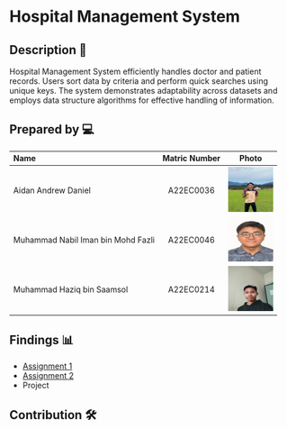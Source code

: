 # Hospital Management System

## Description 📝

Hospital Management System efficiently handles doctor and patient records. Users sort data by criteria and perform quick searches using unique keys. The system demonstrates adaptability across datasets and employs data structure algorithms for effective handling of information.

## Prepared by 💻

| Name             | Matric Number | Photo                                                         |
| :---------------- | :-------------: | :------------------------------------------------------------: |
| Aidan Andrew Daniel   | A22EC0036 | <a href="https://www.freepik.com/icon/graduated_4537051" title="Icon by Trazobanana"><img src="Assignment1/Images/aidan.jpg" width=80px, height=80px>     |
| Muhammad Nabil Iman bin Mohd Fazli     | A22EC0046 | <a href="https://www.freepik.com/icon/graduated_4537051" title="Icon by Trazobanana"><img src="Assignment1/Images/nabil.jpg" width=80px, height=80px>         |
| Muhammad Haziq bin Saamsol       | A22EC0214 | <a href="https://www.freepik.com/icon/graduated_4537051" title="Icon by Trazobanana"><img src="Assignment1/Images/haziq.jpg" width=80px, height=80px>         |


## Findings 📊

- [Assignment 1](https://github.com/jjn7702/SECJ2013-DSA/tree/main/Submission/sec04/GOATS/Assignment1)
- [Assignment 2](https://github.com/jjn7702/SECJ2013-DSA/tree/main/Submission/sec04/GOATS/Assignment2)
- Project

## Contribution 🛠️
